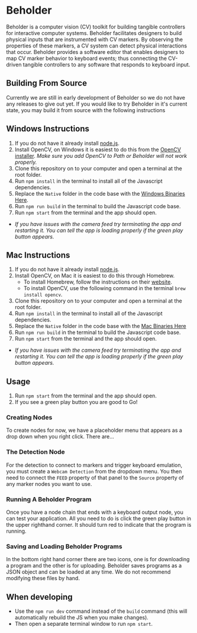 # Beholder
Beholder is a computer vision (CV) toolkit for building tangible controllers for interactive computer systems. Beholder facilitates designers to build physical inputs that are instrumented with CV markers. By observing the properties of these markers, a CV system can detect physical interactions that occur. Beholder provides a software editor that enables designers to map CV marker behavior to keyboard events; thus connecting the CV-driven tangible controllers to any software that responds to keyboard input.

## Building From Source
Currently we are still in early development of Beholder so we do not have any releases to give out yet. If you would like to try Beholder in it's current state, you may build it from source with the following instructions

## Windows Instructions
1. If you do not have it already install [node.js](https://nodejs.org/en).
2. Install OpenCV, on Windows it is easiest to do this from the [OpenCV installer](https://opencv.org/releases/). *Make sure you add OpenCV to Path or Beholder will not work properly.*
3. Clone this repository on to your computer and open a terminal at the root folder.
4. Run `npm install` in the terminal to install all of the Javascript dependencies.
5. Replace the `Native` folder in the code base with the [Windows Binaries Here](https://o365coloradoedu-my.sharepoint.com/:u:/g/personal/pegy8859_colorado_edu/EYBRymB2_sBGlkfNLS3GO0UB2dru28osh3_rWVrHQUybJA?e=JJ5ycQ).
6. Run `npm run build` in the terminal to build the Javascript code base.
7. Run `npm start` from the terminal and the app should open.
- *If you have issues with the camera feed try terminating the app and restarting it. You can tell the app is loading properly if the green play button appears.*

## Mac Instructions
1. If you do not have it already install [node.js](https://nodejs.org/en).
2. Install OpenCV, on Mac it is easiest to do this through Homebrew.
    - To install Homebrew, follow the instructions on their [website](https://brew.sh/).
    - To install OpenCV, use the following command in the terminal `brew install opencv`.
3. Clone this repository on to your computer and open a terminal at the root folder.
4. Run `npm install` in the terminal to install all of the Javascript dependencies.
5. Replace the `Native` folder in the code base with the [Mac Binaries Here](https://o365coloradoedu-my.sharepoint.com/:u:/g/personal/pegy8859_colorado_edu/ETYytOt6-dRDkEOfeW--43YB6-jo_Xnw0J_H8DrZOz-h1g?e=ouHBBh)
6. Run `npm run build` in the terminal to build the Javascript code base.
7. Run `npm start` from the terminal and the app should open.
- *If you have issues with the camera feed try terminating the app and restarting it. You can tell the app is loading properly if the green play button appears.*

## Usage
1. Run `npm start` from the terminal and the app should open.
2. If you see a green play button you are good to Go!

### Creating Nodes
To create nodes for now, we have a placeholder menu that appears as a drop down when you right click. There are...

### The Detection Node
For the detection to connect to markers and trigger keyboard emulation, you must create a `Webcam Detection` from the dropdown menu. You then need to connect the `FEED` property of that panel to the `Source` property of any marker nodes you want to use.

### Running A Beholder Program
Once you have a node chain that ends with a keyboard output node, you can test your application. All you need to do is click the green play button in the upper righthand corner. It should turn red to indicate that the program is running.

### Saving and Loading Beholder Programs
In the bottom right hand corner there are two icons, one is for downloading a program and the other is for uploading. Beholder saves programs as a JSON object and can be loaded at any time. We do not recommend modifying these files by hand.

## When developing
- Use the `npm run dev` command instead of the `build` command (this will automatically rebuild the JS when you make changes).
- Then open a separate terminal window to run `npm start`.
